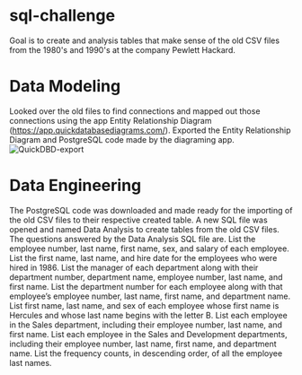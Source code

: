# sql-challenge

Goal is to create  and analysis tables that make sense of the old CSV files from the 1980's and 1990's at the company Pewlett Hackard.

# Data Modeling
Looked over the old files to find connections and mapped out those connections using the app Entity Relationship Diagram (https://app.quickdatabasediagrams.com/). Exported the Entity Relationship Diagram and PostgreSQL code made by the diagraming app.
![QuickDBD-export](https://user-images.githubusercontent.com/119066378/221427006-3977755e-4366-4245-a137-4c0d2e44006c.png)

# Data Engineering
The PostgreSQL code was downloaded and made ready for the importing of the old CSV files to their respective created table. A new SQL file was opened and named Data Analysis to create tables from the old CSV files. The questions answered  by the Data Analysis SQL file are. List the employee number, last name, first name, sex, and salary of each employee. List the first name, last name, and hire date for the employees who were hired in 1986. List the manager of each department along with their department number, department name, employee number, last name, and first name. List the department number for each employee along with that employee’s employee number, last name, first name, and department name. List first name, last name, and sex of each employee whose first name is Hercules and whose last name begins with the letter B. List each employee in the Sales department, including their employee number, last name, and first name. List each employee in the Sales and Development departments, including their employee number, last name, first name, and department name. List the frequency counts, in descending order, of all the employee last names.
